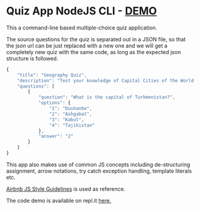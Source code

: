 # Quiz App NodeJS CLI - [DEMO](https://replit.com/@VineetDubey/QuizAppJSCli?lite=1&outputonly=1)

This a command-line based multiple-choice quiz application.

The source questions for the quiz is separated out in a JSON file, so that the json url can be just replaced with a new one and we will get a completely new quiz with the same code, as long as the expected json structure is followed.
```javascript
{
    "title": "Geography Quiz",
    "description": "Test your knowledge of Capital Cities of the World!",
    "questions": [
        {
            "question": "What is the capital of Turkmenistan?",
            "options": {
                "1": "Dushanbe",
                "2": "Ashgabat",
                "3": "Kabul",
                "4": "Tajikistan"
            },
            "answer": "2"
        }
    ]
}
```

This app also makes use of common JS concepts including de-structuring assignment, arrow notations, try catch exception handling, template literals etc.  

[Airbnb JS Style Guidelines](https://airbnb.io/javascript/#table-of-contents) is used as reference.

The code demo is available on repl.it [here.](https://replit.com/@VineetDubey/QuizAppJSCli?lite=1&outputonly=1)

